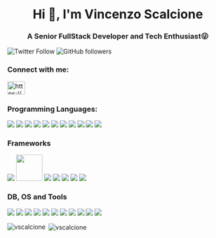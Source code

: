 <h1 align="center">Hi 👋, I'm Vincenzo Scalcione</h1>
<h3 align="center">A Senior FullStack Developer and Tech Enthusiast😜</h3>

![Twitter Follow](https://img.shields.io/twitter/follow/vscalcione?label=VincenzoScalci1&logo=twitter&style=for-the-badge)
![GitHub followers](https://img.shields.io/github/followers/vscalcione?logo=GitHub&style=for-the-badge)
<br />

<h3>Connect with me:</h3>
<p>
<a href="https://www.linkedin.com/in/vincenzo-scalcione-21b055159/" target="blank"><img align="center" src="https://raw.githubusercontent.com/rahuldkjain/github-profile-readme-generator/master/src/images/icons/Social/linked-in-alt.svg" alt="https://www.linkedin.com/in/francesco-pandolfi-dev/" height="30" width="40" /></a>
</p>

### Programming Languages:
<p align="left">
  <img src="https://img.icons8.com/color/60/000000/java-coffee-cup-logo.png"/>
  <img src="https://img.icons8.com/color/60/000000/python.png"/>
  <img src="https://img.icons8.com/plasticine/60/000000/bash.png"/>
  <img src="https://img.icons8.com/color/60/000000/c-programming.png"/>
  <img src="https://img.icons8.com/color/60/000000/c-plus-plus-logo.png"/>
  <img src="https://img.icons8.com/officel/60/000000/php-logo.png"/>
  <img src="https://img.icons8.com/color/60/000000/javascript.png"/>
  <img src="https://img.icons8.com/color/60/000000/nodejs.png"/>
  <img src="https://img.icons8.com/color/60/000000/typescript.png"/>
  <img src="https://img.icons8.com/color/48//000000/dart.png"/>
  <img src="https://img.icons8.com/color/60/000000/golang.png"/>
</p>

### Frameworks
<p align="left">
  <img src="https://img.icons8.com/color/60/000000/spring-logo.png"/>
  <img src="https://user-images.githubusercontent.com/25181517/183891303-41f257f8-6b3d-487c-aa56-c497b880d0fb.png" width="60" />
  <img src="https://img.icons8.com/officel/60/000000/react.png"/>
  <img src="https://img.icons8.com/color/60/000000/angularjs.png" />
  <img src="https://img.icons8.com/color/60/000000/vue-js.png"/>
  <img src="https://img.icons8.com/color/48/000000/flutter.png"/>
  <img src="https://img.icons8.com/ios/60/000000/laravel.png"/>
</p>

### DB, OS and Tools
<p align="left">
  <img src="https://img.icons8.com/color/60/000000/git.png"/>
  <img src="https://img.icons8.com/color/60/000000/linux.png"/>
  <img src="https://img.icons8.com/color/60/000000/ubuntu--v1.png"/>
  <img src="https://img.icons8.com/color/60/000000/centos.png"/>
  <img src="https://img.icons8.com/color/60/000000/debian.png"/>
  <img src="https://img.icons8.com/color/60/000000/red-hat.png"/>
  <img src="https://img.icons8.com/color/60/000000/docker.png"/>
  <img src="https://img.icons8.com/officel/60/000000/sql.png"/>
  <img src="https://img.icons8.com/color/60/000000/postgreesql.png"/> 
  <img src="https://img.icons8.com/color/60/000000/mongodb.png"/>
  <img src="https://avatars.githubusercontent.com/u/201120?s=60&v=4"
</p>

<p><img align="left" src="https://github-readme-stats.vercel.app/api/top-langs/?username=vscalcione&layout=compact&hide=html&langs_count=10" alt="vscalcione" /></p>
<p>&nbsp;<img align="center" src="https://github-readme-stats.vercel.app/api?username=vscalcione&show_icons=true" alt="vscalcione" /></p>

